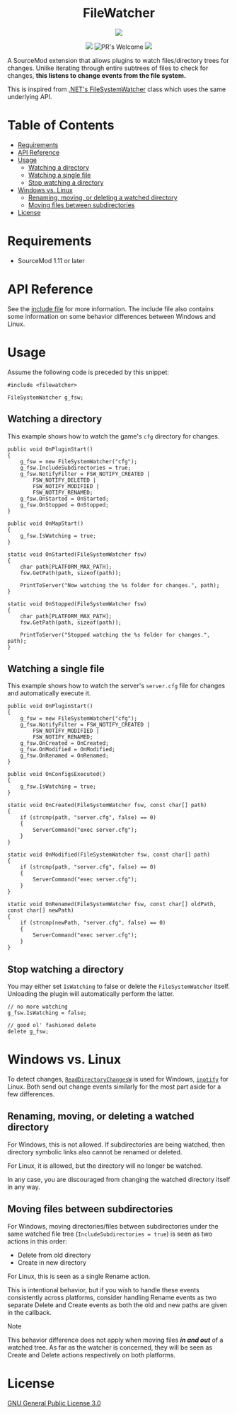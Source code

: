<div align="center">
<h1>FileWatcher</h1>

[![](https://img.shields.io/github/v/release/KitRifty/SM-FileWatcher?style=for-the-badge)](../../releases/latest)

![](https://img.shields.io/github/actions/workflow/status/KitRifty/SM-FileWatcher/ci.yml?branch=main&style=for-the-badge)
![PR's Welcome](https://img.shields.io/badge/PRs-welcome-brightgreen.svg?style=for-the-badge)
[![](https://img.shields.io/github/license/KitRifty/SM-FileWatcher?style=for-the-badge)](https://opensource.org/licenses/)

</div>

A SourceMod extension that allows plugins to watch files/directory trees for changes. Unlike iterating through entire subtrees of files to check for changes, **this listens to change events from the file system.**

This is inspired from [.NET's FileSystemWatcher](https://docs.microsoft.com/en-us/dotnet/api/system.io.filesystemwatcher?view=net-6.0) class which uses the same underlying API.

<h1>Table of Contents</h1>

- [Requirements](#requirements)
- [API Reference](#api-reference)
- [Usage](#usage)
	- [Watching a directory](#watching-a-directory)
	- [Watching a single file](#watching-a-single-file)
	- [Stop watching a directory](#stop-watching-a-directory)
- [Windows vs. Linux](#windows-vs-linux)
	- [Renaming, moving, or deleting a watched directory](#renaming-moving-or-deleting-a-watched-directory)
	- [Moving files between subdirectories](#moving-files-between-subdirectories)
- [License](#license)

# Requirements

- SourceMod 1.11 or later

# API Reference

See the [include file](./pawn/scripting/include/filewatcher.inc) for more information. The include file also contains some information on some behavior differences between Windows and Linux.

# Usage

Assume the following code is preceded by this snippet:

```sourcepawn
#include <filewatcher>

FileSystemWatcher g_fsw;
```

## Watching a directory

This example shows how to watch the game's `cfg` directory for changes.

```sourcepawn
public void OnPluginStart()
{
	g_fsw = new FileSystemWatcher("cfg");
	g_fsw.IncludeSubdirectories = true;
	g_fsw.NotifyFilter = FSW_NOTIFY_CREATED |
		FSW_NOTIFY_DELETED |
		FSW_NOTIFY_MODIFIED |
		FSW_NOTIFY_RENAMED;
	g_fsw.OnStarted = OnStarted;
	g_fsw.OnStopped = OnStopped;
}

public void OnMapStart()
{
	g_fsw.IsWatching = true;
}

static void OnStarted(FileSystemWatcher fsw)
{
	char path[PLATFORM_MAX_PATH];
	fsw.GetPath(path, sizeof(path));

	PrintToServer("Now watching the %s folder for changes.", path);
}

static void OnStopped(FileSystemWatcher fsw)
{
	char path[PLATFORM_MAX_PATH];
	fsw.GetPath(path, sizeof(path));

	PrintToServer("Stopped watching the %s folder for changes.", path);
}
```

## Watching a single file

This example shows how to watch the server's `server.cfg` file for changes and automatically execute it.

```sourcepawn
public void OnPluginStart()
{
	g_fsw = new FileSystemWatcher("cfg");
	g_fsw.NotifyFilter = FSW_NOTIFY_CREATED |
		FSW_NOTIFY_MODIFIED |
		FSW_NOTIFY_RENAMED;
	g_fsw.OnCreated = OnCreated;
	g_fsw.OnModified = OnModified;
	g_fsw.OnRenamed = OnRenamed;
}

public void OnConfigsExecuted()
{
	g_fsw.IsWatching = true;
}

static void OnCreated(FileSystemWatcher fsw, const char[] path)
{
	if (strcmp(path, "server.cfg", false) == 0)
	{
		ServerCommand("exec server.cfg");
	}
}

static void OnModified(FileSystemWatcher fsw, const char[] path)
{
	if (strcmp(path, "server.cfg", false) == 0)
	{
		ServerCommand("exec server.cfg");
	}
}

static void OnRenamed(FileSystemWatcher fsw, const char[] oldPath, const char[] newPath)
{
	if (strcmp(newPath, "server.cfg", false) == 0)
	{
		ServerCommand("exec server.cfg");
	}
}

```

## Stop watching a directory

You may either set `IsWatching` to false or delete the `FileSystemWatcher` itself. Unloading the plugin will automatically perform the latter.

```sourcepawn
// no more watching
g_fsw.IsWatching = false;

// good ol' fashioned delete
delete g_fsw;
```

# Windows vs. Linux

To detect changes, [`ReadDirectoryChangesW`](https://docs.microsoft.com/en-us/windows/win32/api/winbase/nf-winbase-readdirectorychangesw) is used for Windows, [`inotify`](https://linux.die.net/man/7/inotify) for Linux. Both send out change events similarly for the most part aside for a few differences.

## Renaming, moving, or deleting a watched directory

For Windows, this is not allowed. If subdirectories are being watched, then directory symbolic links also cannot be renamed or deleted.

For Linux, it is allowed, but the directory will no longer be watched.

In any case, you are discouraged from changing the watched directory itself in any way.

## Moving files between subdirectories

For Windows, moving directories/files between subdirectories under the same watched file tree (`IncludeSubdirectories = true`) is seen as two actions in this order:
- Delete from old directory
- Create in new directory

For Linux, this is seen as a single Rename action.

This is intentional behavior, but if you wish to handle these events consistently across platforms, consider handling Rename events as two separate Delete and Create events as both the old and new paths are given in the callback.

> [!NOTE]
> This behavior difference does not apply when moving files ***in and out*** of a watched tree. As far as the watcher is concerned, they will be seen as Create and Delete actions respectively on both platforms.

# License

[GNU General Public License 3.0](https://choosealicense.com/licenses/gpl-3.0/)

